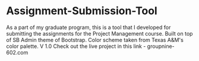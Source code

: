 # Assignment-Submission-Tool
As a part of my graduate program, this is a tool that I developed for submitting the assignments for the Project Management course.
Built on top of SB Admin theme of Bootstrap. Color scheme taken from Texas A&M's color palette.
V 1.0
Check out the live project in this link - groupnine-602.com
